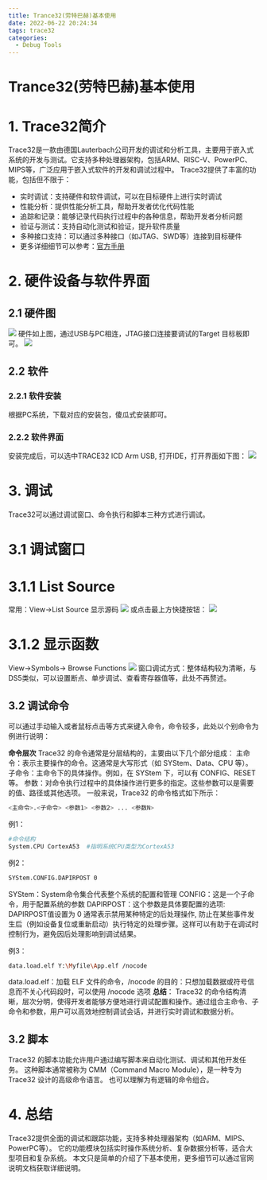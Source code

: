 ```yaml
---
title: Trance32(劳特巴赫)基本使用
date: 2022-06-22 20:24:34
tags: trace32
categories:  
  - Debug Tools
---
```


# Trance32(劳特巴赫)基本使用

# 1. Trace32简介
Trace32是一款由德国Lauterbach公司开发的调试和分析工具，主要用于嵌入式系统的开发与测试。它支持多种处理器架构，包括ARM、RISC-V、PowerPC、MIPS等，广泛应用于嵌入式软件的开发和调试过程中。
Trace32提供了丰富的功能，包括但不限于：
* 实时调试：支持硬件和软件调试，可以在目标硬件上进行实时调试
* 性能分析：提供性能分析工具，帮助开发者优化代码性能
* 追踪和记录：能够记录代码执行过程中的各种信息，帮助开发者分析问题
* 验证与测试：支持自动化测试和验证，提升软件质量
* 多种接口支持：可以通过多种接口（如JTAG、SWD等）连接到目标硬件
* 更多详细细节可以参考：[官方手册](https://repo.lauterbach.com/manual.html)

# 2. 硬件设备与软件界面
## 2.1 硬件图
![](image.png)
硬件如上图，通过USB与PC相连，JTAG接口连接要调试的Target 目标板即可。
![](image-2.png)

## 2.2 软件
### 2.2.1 软件安装
根据PC系统，下载对应的安装包，傻瓜式安装即可。
### 2.2.2 软件界面
安装完成后，可以选中TRACE32 ICD Arm USB, 打开IDE，打开界面如下图：
![](image-1.png)

# 3. 调试
Trace32可以通过调试窗口、命令执行和脚本三种方式进行调试。
# 3.1 调试窗口
# 3.1.1 List Source
常用：View->List Source 显示源码
![](image-3.png)
或点击最上方快捷按钮：
![](image-4.png)

# 3.1.2 显示函数
View->Symbols-> Browse Functions
![](image-5.png)
窗口调试方式：整体结构较为清晰，与DS5类似，可以设置断点、单步调试、查看寄存器值等，此处不再赘述。

## 3.2 调试命令
可以通过手动输入或者鼠标点击等方式来键入命令，命令较多，此处以个别命令为例进行说明：

**命令层次**
Trace32 的命令通常是分层结构的，主要由以下几个部分组成：
主命令：表示主要操作的命令。这通常是大写形式（如 SYStem、Data、CPU 等）。
子命令：主命令下的具体操作。例如，在 SYStem 下，可以有 CONFIG、RESET 等。
参数：对命令执行过程中的具体操作进行更多的指定。这些参数可以是需要的值、路径或其他选项。
一般来说，Trace32 的命令格式如下所示：
```bash
<主命令>.<子命令> <参数1> <参数2> ... <参数N>
```
例1：
```bash
#命令结构
System.CPU CortexA53  #指明系统CPU类型为CortexA53
```
例2：
```bash
SYStem.CONFIG.DAPIRPOST 0
```
SYStem：System命令集合代表整个系统的配置和管理
CONFIG：这是一个子命令，用于配置系统的参数
DAPIRPOST：这个参数是具体要配置的选项: DAPIRPOST值设置为 0 通常表示禁用某种特定的后处理操作, 防止在某些事件发生后（例如设备复位或重新启动）执行特定的处理步骤。这样可以有助于在调试时控制行为，避免因后处理影响到调试结果。

例3：
```bash
data.load.elf Y:\Myfile\App.elf /nocode
```
data.load.elf：加载 ELF 文件的命令，/nocode 的目的：只想加载数据或符号信息而不关心代码段时，可以使用 /nocode 选项
**总结**：
Trace32 的命令结构清晰，层次分明，使得开发者能够方便地进行调试配置和操作。通过组合主命令、子命令和参数，用户可以高效地控制调试会话，并进行实时调试和数据分析。

## 3.2 脚本
Trace32 的脚本功能允许用户通过编写脚本来自动化测试、调试和其他开发任务。
这种脚本通常被称为 CMM（Command Macro Module），是一种专为 Trace32 设计的高级命令语言。
也可以理解为有逻辑的命令组合。

# 4. 总结
Trace32提供全面的调试和跟踪功能，支持多种处理器架构（如ARM、MIPS、PowerPC等）。
它的功能模块包括实时操作系统分析、复杂数据分析等，适合大型项目和复杂系统。
本文只是简单的介绍了下基本使用，更多细节可以通过官网说明文档获取详细说明。
